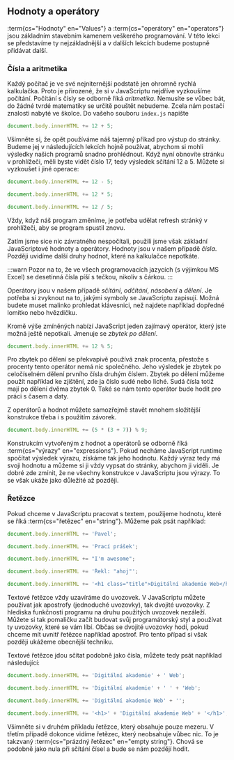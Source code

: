## Hodnoty a operátory

:term{cs="Hodnoty" en="Values"} a :term{cs="operátory" en="operators"} jsou základním stavebním kamenem veškerého programování. V této lekci se představíme ty nejzákladnější a v dalších lekcích budeme postupně přidávat další.

### Čísla a aritmetika

Každý počítač je ve své nejniternější podstatě jen ohromně rychlá kalkulačka. Proto je přirozené, že si v JavaScriptu nejdříve vyzkoušíme počítání. Počítání s čísly se odborně říká _aritmetika_. Nemusíte se vůbec bát, do žádné tvrdé matematiky se určitě pouštět nebudeme. Zcela nám postačí znalosti nabyté ve školce. Do vašeho souboru `index.js` napište

```js
document.body.innerHTML += 12 + 5;
```

Všimněte si, že opět používáme náš tajemný příkad pro výstup do stránky. Budeme jej v následujících lekcích hojně používat, abychom si mohli výsledky našich programů snadno prohlédnout. Když nyní obnovíte stránku v prohlížeči, měli byste vidět číslo 17, tedy výsledek sčítání 12 a 5. Můžete si vyzkoušet i jiné operace:

```js
document.body.innerHTML += 12 - 5;
```

```js
document.body.innerHTML += 12 * 5;
```

```js
document.body.innerHTML += 12 / 5;
```

Vždy, když náš program změníme, je potřeba udělat refresh stránký v prohlížeči, aby se program spustil znovu.

Zatím jsme sice nic závratného nespočítali, použili jsme však základní JavaScriptové hodnoty a operátory. Hodnoty jsou v našem případě _čísla_. Později uvidíme další druhy hodnot, které na kalkulačce nepotkáte.

:::warn
Pozor na to, že ve všech programovacích jazycích (s výjimkou MS Excel) se desetinná čísla píší s tečkou, nikoliv s čárkou.
:::

Operátory jsou v našem případě _sčítání_, _odčítání_, _násobení_ a _dělení_. Je potřeba si zvyknout na to, jakými symboly se JavaScriptu zapisují. Možná budete muset malinko prohledat klávesnici, než najdete například dopředné lomítko nebo hvězdičku.

Kromě výše zmíněných nabízí JavaScript jeden zajímavý operátor, který jste možná ještě nepotkali. Jmenuje se _zbytek po dělení_.

```js
document.body.innerHTML += 12 % 5;
```

Pro zbytek po dělení se překvapivě používá znak procenta, přestože s procenty tento operátor nemá nic společného. Jeho výsledek je zbytek po celočíselném dělení prvního čísla druhým číslem. Zbytek po dělení můžeme použít například ke zjištění, zde ja číslo sudé nebo liché. Sudá čísla totiž mají po dělení dvěma zbytek 0. Také se nám tento operátor bude hodit pro práci s časem a daty.

Z operátorů a hodnot můžete samozřejmě stavět mnohem složitější konstrukce třeba i s použitím závorek.

```js
document.body.innerHTML += (5 * (3 + 7)) % 9;
```

Konstrukcím vytvořeným z hodnot a operátorů se odborně říká :term{cs="výrazy" en="expressions"}. Pokud necháme JavaScript runtime spočítat výsledek výrazu, získáme tak jeho hodnotu. Každý výraz tedy má svoji hodnotu a můžeme si ji vždy vypsat do stránky, abychom ji viděli. Je dobré zde zmínit, že ne všechny konstrukce v JavaScriptu jsou výrazy. To se však ukáže jako důležité až později.

### Řetězce

Pokud chceme v JavaScriptu pracovat s textem, použijeme hodnotu, které se říká :term{cs="řetězec" en="string"}. Můžeme pak psát například:

```js
document.body.innerHTML += 'Pavel';
```

```js
document.body.innerHTML += 'Prací prášek';
```

```js
document.body.innerHTML += "I'm awesome";
```

```js
document.body.innerHTML += 'Řekl: "ahoj"';
```

```js
document.body.innerHTML += '<h1 class="title">Digitální akademie Web</h1>';
```

Textové řetězce vždy uzavíráme do uvozovek. V JavaScriptu můžete používat jak apostrofy (jednoduché uvozovky), tak dvojité uvozovky. Z hlediska funkčnosti programu na druhu použitých uvozovek nezáleží. Můžete si tak pomaličku začít budovat svůj programátorský styl a používat ty uvozovky, které se vám líbí. Občas se dvojité uvozovky hodí, pokud chceme mít uvnitř řetězce například apostrof. Pro tento případ si však později ukážeme obecnější techniku.

Textové řetězce jdou sčítat podobně jako čísla, můžete tedy psát například následující:

```js
document.body.innerHTML += 'Digitální akademie' + ' Web';
```

```js
document.body.innerHTML += 'Digitální akademie' + ' ' + 'Web';
```

```js
document.body.innerHTML += 'Digitální akademie Web' + '';
```

```js
document.body.innerHTML += '<h1>' + 'Digitální akademie Web' + '</h1>';
```

Všimněte si v druhém příkladu řetězce, který obsahuje pouze mezeru. V třetím případě dokonce vidíme řetězec, který neobsahuje vůbec nic. To je takzvaný :term{cs="prázdný řetězec" en="empty string"}. Chová se podobně jako nula při sčítání čísel a bude se nám pozdějí hodit.
